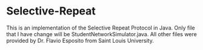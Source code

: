 # Selective-Repeat
This is an implementation of the Selective Repeat Protocol in Java. Only file that I have change will be StudentNetworkSimulator.java. All other files were provided by Dr. Flavio Esposito from Saint Louis University.
